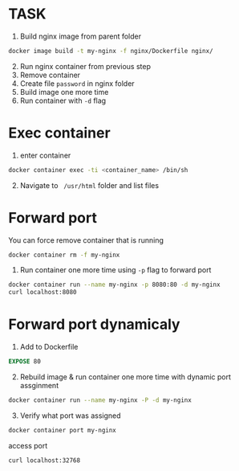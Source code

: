 # TASK

1. Build nginx image from parent folder
```sh
docker image build -t my-nginx -f nginx/Dockerfile nginx/
```

2. Run nginx container from previous step
3. Remove container
4. Create file `password` in nginx folder
5. Build image one more time
6. Run container with `-d` flag

# Exec container

1. enter container
```sh
docker container exec -ti <container_name> /bin/sh
```
2. Navigate to ` /usr/html` folder and list files


# Forward port

You can force remove container that is running

```sh
docker container rm -f my-nginx
```

1. Run container one more time using `-p` flag to forward port

```sh
docker container run --name my-nginx -p 8080:80 -d my-nginx
curl localhost:8080
```

# Forward port dynamicaly

1. Add to Dockerfile 

```Dockerfile
EXPOSE 80
```

2. Rebuild image & run container one more time with dynamic port assginment

```sh
docker container run --name my-nginx -P -d my-nginx
```

3. Verify what port was assigned

```sh
docker container port my-nginx
```

access port
```sh
curl localhost:32768
```



